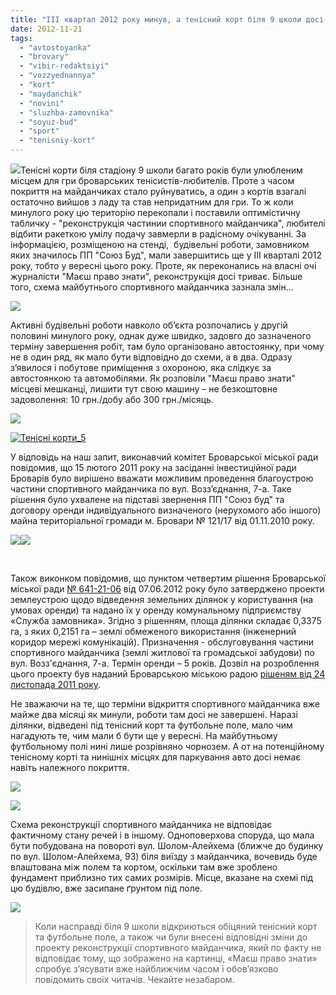 ```yaml
---
title: "ІІІ квартал 2012 року минув, а тенісний корт біля 9 школи досі не збудовано"
date: 2012-11-21
tags: 
  - "avtostoyanka"
  - "brovary"
  - "vibir-redaktsiyi"
  - "vozzyednannya"
  - "kort"
  - "maydanchik"
  - "novini"
  - "sluzhba-zamovnika"
  - "soyuz-bud"
  - "sport"
  - "tenisniy-kort"
---
```


[![](https://mpz.brovary.org/wp-content/uploads/2012/11/DSC_0079.jpg)](https://mpz.brovary.org/wp-content/uploads/2012/11/DSC_0079.jpg)Тенісні корти біля стадіону 9 школи багато років були улюбленим місцем для гри броварських тенісистів-любителів. Проте з часом покриття на майданчиках стало руйнуватись, а один з кортів взагалі остаточно вийшов з ладу та став непридатним для гри. То ж коли минулого року цю територію перекопали і поставили оптимістичну табличку - "реконструкція частинии спортивного майданчика", любителі відбити ракеткою умілу подачу завмерли в радісному очікуванні. За інформацією, розміщеною на стенді,  будівельні роботи, замовником яких значилось ПП "Союз Буд", мали завершитись ще у ІІІ кварталі 2012 року, тобто у вересні цього року. Проте, як переконались на власні очі журналісти "Маєш право знати", реконструкція досі триває. Більше того, схема майбутнього спортивного майданчика зазнала змін...

[![](https://mpz.brovary.org/wp-content/uploads/2012/11/pasport_obyekta.jpg)](https://mpz.brovary.org/wp-content/uploads/2012/11/pasport_obyekta.jpg)

Активні будівельні роботи навколо об’єкта розпочались у другій половині минулого року, однак дуже швидко, задовго до зазначеного терміну завершення робіт, там було організовано автостоянку, при чому не в один ряд, як мало бути відповідно до схеми, а в два. Одразу з’явилося і побутове приміщення з охороною, яка слідкує за автостоянкою та автомобілями. Як розповіли "Маєш право знати" місцеві мешканці, лишити тут свою машину – не безкоштовне задоволення: 10 грн./добу або 300 грн./місяць.

[![](https://mpz.brovary.org/wp-content/uploads/2012/11/Tenisni-korti_00.jpg)](https://mpz.brovary.org/wp-content/uploads/2012/11/Tenisni-korti_00.jpg)

[![](https://mpz.brovary.org/wp-content/uploads/2012/11/Tenisni-korti_5.jpg "Тенісні корти_5")](https://mpz.brovary.org/wp-content/uploads/2012/11/Tenisni-korti_5.jpg)

У відповідь на наш запит, виконавчий комітет Броварської міської ради повідомив, що 15 лютого 2011 року на засіданні інвестиційної ради Броварів було вирішено вважати можливим проведення благоустрою частини спортивного майданчика по вул. Возз’єднання, 7-а. Таке рішення було ухвалене на підставі звернення ПП "Союз буд" та договору оренди індивідуального визначеного (нерухомого або іншого) майна територіальної громади м. Бровари № 121/17 від 01.11.2010 року.

[![](https://mpz.brovary.org/wp-content/uploads/2012/11/Image00001.jpg)](https://mpz.brovary.org/wp-content/uploads/2012/11/Image00001.jpg)[![](https://mpz.brovary.org/wp-content/uploads/2012/11/Image00002.jpg)](https://mpz.brovary.org/wp-content/uploads/2012/11/Image00002.jpg)

 

Також виконком повідомив, що пунктом четвертим рішення Броварської міської ради [№ 641-21-06](http://docs.pravo-znaty.org.ua/p3027/07.06.2012/641-21-06) від 07.06.2012 року було затверджено проекти землеустрою щодо відведення земельних ділянок у користування (на умовах оренди) та надано їх у оренду комунальному підприємству «Служба замовника». Згідно з рішенням, площа ділянки складає 0,3375 га, з яких 0,2151 га – землі обмеженого використання (інженерний коридор мережі комунікацій). Призначення - обслуговування частини спортивного майданчика (землі житлової та громадської забудови) по вул. Возз'єднання, 7-а. Термін оренди – 5 років. Дозвіл на розроблення цього проекту був наданий Броварською міською радою [рішеням від 24 листопада 2011 року](http://rada.pravo-znaty.org.ua/index.php%5Eoption=com_content&view=article&id=4880_2011-10-27-13-47-12&catid=4&Itemid=33.htm).

Не зважаючи на те, що терміни відкриття спортивного майданчика вже майже два місяці як минули, роботи там досі не завершені. Наразі ділянки, відведені під тенісний корт та футбольне поле, мало чим нагадують те, чим мали б бути ще у вересні. На майбутньому футбольному полі нині лише розрівняно чорнозем. А от на потенційному тенісному корті та нинішніх місцях для паркування авто досі немає навіть належного покриття.

[![](https://mpz.brovary.org/wp-content/uploads/2012/11/DSC_0076.jpg)](https://mpz.brovary.org/wp-content/uploads/2012/11/DSC_0076.jpg)

[![](https://mpz.brovary.org/wp-content/uploads/2012/11/DSC_0082.jpg)](https://mpz.brovary.org/wp-content/uploads/2012/11/DSC_0082.jpg)

Схема реконструкції спортивного майданчика не відповідає фактичному стану речей і в іншому. Одноповерхова споруда, що мала бути побудована на повороті вул. Шолом-Алейхема (ближче до будинку по вул. Шолом-Алейхема, 93) біля виїзду з майданчика, вочевидь буде влаштована між полем та кортом, оскільки там вже зроблено фундамент приблизно тих самих розмірів. Місце, вказане на схемі під цю будівлю, вже засипане ґрунтом під поле.

[![](https://mpz.brovary.org/wp-content/uploads/2012/11/DSC_0078.jpg)](https://mpz.brovary.org/wp-content/uploads/2012/11/DSC_0078.jpg)

> Коли насправді біля 9 школи відкриються обіцяний тенісний корт та футбольне поле, а також чи були внесені відповідні зміни до проекту реконструкції спортивного майданчика, який по факту не відповідає тому, що зображено на картинці, «Маєш право знати» спробує з’ясувати вже найближчим часом і обов’язково повідомить своїх читачів. Чекайте незабаром.

